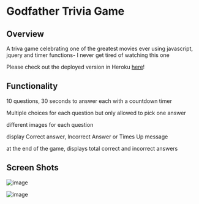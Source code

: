 # Godfather Trivia Game

## Overview

A triva game celebrating one of the greatest movies ever using javascript, jquery and timer functions- I never get tired of watching this one

Please check out the deployed version in Heroku [here](https://godfather.herokuapp.com/)!

## Functionality

10 questions, 30 seconds to answer each with a countdown timer

Multiple choices for each question but  only allowed to pick one answer

different images for each question

display Correct answer, Incorrect Answer or Times Up message

at the end of the game, displays total correct and incorrect answers

## Screen Shots

![image](https://user-images.githubusercontent.com/26799439/35920397-c16f0ada-0be5-11e8-9b62-e6c07b2246fc.png)

![image](https://user-images.githubusercontent.com/26799439/35920397-c16f0ada-0be5-11e8-9b62-e6c07b2246fc.png)

